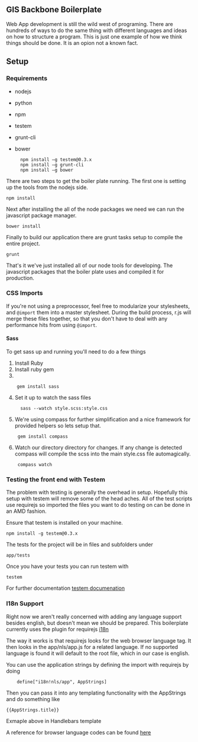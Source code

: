 ## GIS Backbone Boilerplate

Web App development is still the wild west of programing. There are hundreds of ways to do the same thing with different languages and ideas on how to structure a program. This is just one example of how we think things should be done. It is an opion not a known fact. 



## Setup

### Requirements

- nodejs
- python 
- npm
- testem 
- grunt-cli
- bower


	
		npm install –g testem@0.3.x
		npm install –g grunt-cli
		npm install –g bower 



There are two steps to get the boiler plate running. The first one is setting up the tools from the nodejs side. 

    npm install

Next after installing the all of the node packages we need we can run the javascript package manager. 

    bower install

Finally to build our application there are grunt tasks setup to compile the entire project.


    grunt


That's it we've just installed all of our node tools for developing. The javascript packages that the boiler plate uses and compiled it for production. 


### CSS Imports

If you're not using a preprocessor, feel free to modularize your stylesheets, and `@import` them into a master stylesheet. During the build process, r.js will merge these files together, so that you don't have to deal with any performance hits from using `@import`.

#### Sass
 
To get sass up and running you'll need to do a few things

1. Install Ruby
2. Install ruby gem
3. 

        gem install sass

4. Set it up to watch the sass files 

         sass --watch style.scss:style.css
5. We're using compass for further simplification and a nice framework for provided helpers so lets setup that. 

        gem install compass
6. Watch our directory directory for changes. If any change is detected compass will compile the scss into the main style.css file automagically.

        compass watch

### Testing the front end with Testem

 The problem with testing is generally the overhead in setup. Hopefully this setup with testem will remove some of the 
 head aches. All of the test scripts use requirejs so imported the files you want to do testing on can be done in an AMD fashion.

 Ensure that testem is installed on your machine. 

    npm install -g testem@0.3.x

 The tests for the project will be in files and subfolders under 

    app/tests

 Once you have your tests you can run testem with 
 
    testem
 
 For further documentation [testem documenation](https://github.com/airportyh/testem)

### I18n Support

Right now we aren't really concerned with adding any language support besides english, but doesn't mean we should be prepared. This boilerplate currently uses the plugin for requirejs [i18n](https://github.com/requirejs/i18n) 

The way it works is that requirejs looks for the web browser language tag. It then looks in the app/nls/app.js for a related language. If no supported language is found it will default to the root file, which in our case is english.

You can use the application strings by defining the import with requirejs by doing

        define["i18n!nls/app", AppStrings] 

Then you can pass it into any templating functionality with the AppStrings
and do something like

    {{AppStrings.title}}

Exmaple above in Handlebars template

A reference for browser language codes can be found [here](http://www.metamodpro.com/browser-language-codes)
